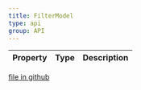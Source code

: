 ```yaml
---
title: FilterModel
type: api
group: API
---
```



Property|Type|Description
---|---|---

[file in github](https://github.com/qgrid/ng2/core/filter.model.d.ts)
